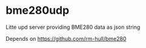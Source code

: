 # bme280udp
Litte upd server providing BME280 data as json string

Depends on https://github.com/rm-hull/bme280
